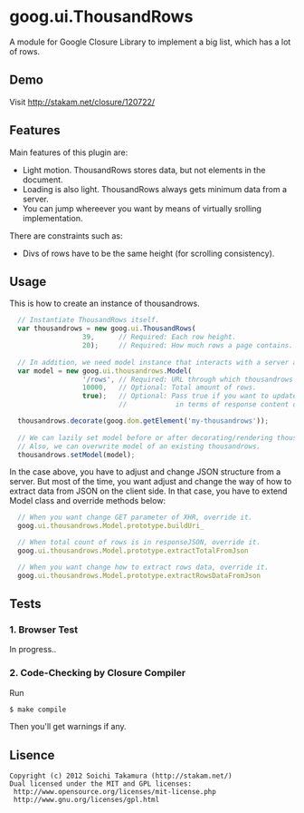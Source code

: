 # goog.ui.ThousandRows
A module for Google Closure Library to implement a big list, which has a lot of rows. 


## Demo
Visit http://stakam.net/closure/120722/


## Features
Main features of this plugin are:
- Light motion. ThousandRows stores data, but not elements in the document.
- Loading is also light. ThousandRows always gets minimum data from a server.
- You can jump whereever you want by means of virtually srolling implementation. 

There are constraints such as:
- Divs of rows have to be the same height (for scrolling consistency).


## Usage
This is how to create an instance of thousandrows.

```js
  // Instantiate ThousandRows itself.
  var thousandrows = new goog.ui.ThousandRows(
                  39,      // Required: Each row height.
                  20);     // Required: How much rows a page contains.
                  
  // In addition, we need model instance that interacts with a server and datasource.
  var model = new goog.ui.thousandrows.Model(
                  '/rows', // Required: URL through which thousandrows interacts with a server by xhr.
                  10000,   // Optional: Total amount of rows.
                  true);   // Optional: Pass true if you want to update total amount
                           //            in terms of response content of xhr.

  thousandrows.decorate(goog.dom.getElement('my-thousandrows'));
  
  // We can lazily set model before or after decorating/rendering thousandrows.
  // Also, we can overwrite model of an existing thousandrows.
  thousandrows.setModel(model);
```

In the case above, you have to adjust and change JSON structure from a server.
But most of the time, you want adjust and change the way of how to extract data from JSON on the client side.
In that case, you have to extend Model class and override methods below:

```js
  // When you want change GET parameter of XHR, override it.
  goog.ui.thousandrows.Model.prototype.buildUri_

  // When total count of rows is in responseJSON, override it.
  goog.ui.thousandrows.Model.prototype.extractTotalFromJson

  // When you want change how to extract rows data, override it.
  goog.ui.thousandrows.Model.prototype.extractRowsDataFromJson
```


## Tests
### 1. Browser Test
In progress..

### 2. Code-Checking by Closure Compiler
Run
```bash
$ make compile
```
Then you'll get warnings if any.


## Lisence
```
Copyright (c) 2012 Soichi Takamura (http://stakam.net/)
Dual licensed under the MIT and GPL licenses:
 http://www.opensource.org/licenses/mit-license.php
 http://www.gnu.org/licenses/gpl.html
```
